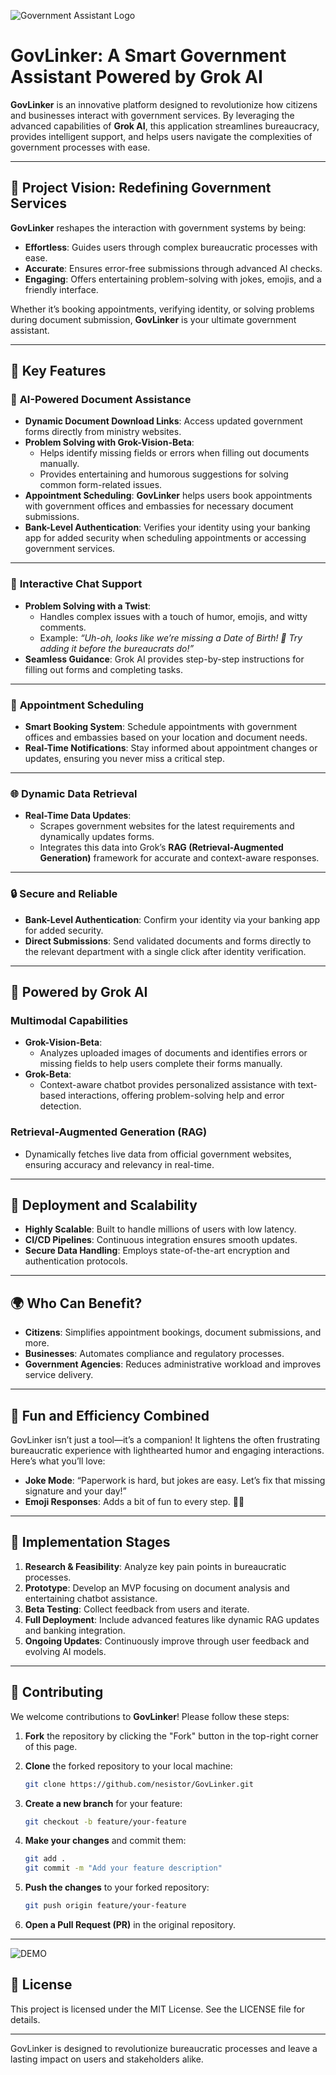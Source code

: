 ![Government Assistant Logo](https://github.com/nesistor/GovGiggler/blob/main/Groky.png)

# GovLinker: A Smart Government Assistant Powered by Grok AI

**GovLinker** is an innovative platform designed to revolutionize how citizens and businesses interact with government services. By leveraging the advanced capabilities of **Grok AI**, this application streamlines bureaucracy, provides intelligent support, and helps users navigate the complexities of government processes with ease.

---

## 🚀 Project Vision: Redefining Government Services

**GovLinker** reshapes the interaction with government systems by being:

- **Effortless**: Guides users through complex bureaucratic processes with ease.
- **Accurate**: Ensures error-free submissions through advanced AI checks.
- **Engaging**: Offers entertaining problem-solving with jokes, emojis, and a friendly interface.

Whether it’s booking appointments, verifying identity, or solving problems during document submission, **GovLinker** is your ultimate government assistant.

---

## 🌟 Key Features

### 📝 **AI-Powered Document Assistance**
- **Dynamic Document Download Links**: Access updated government forms directly from ministry websites.
- **Problem Solving with Grok-Vision-Beta**:
  - Helps identify missing fields or errors when filling out documents manually.
  - Provides entertaining and humorous suggestions for solving common form-related issues.
- **Appointment Scheduling**: **GovLinker** helps users book appointments with government offices and embassies for necessary document submissions.
- **Bank-Level Authentication**: Verifies your identity using your banking app for added security when scheduling appointments or accessing government services.

---

### 🤖 **Interactive Chat Support**
- **Problem Solving with a Twist**:
  - Handles complex issues with a touch of humor, emojis, and witty comments.
  - Example: *“Uh-oh, looks like we’re missing a Date of Birth! 🍼 Try adding it before the bureaucrats do!”*
- **Seamless Guidance**: Grok AI provides step-by-step instructions for filling out forms and completing tasks.

---

### 📅 **Appointment Scheduling**
- **Smart Booking System**: Schedule appointments with government offices and embassies based on your location and document needs.
- **Real-Time Notifications**: Stay informed about appointment changes or updates, ensuring you never miss a critical step.

---

### 🌐 **Dynamic Data Retrieval**
- **Real-Time Data Updates**:
  - Scrapes government websites for the latest requirements and dynamically updates forms.
  - Integrates this data into Grok’s **RAG (Retrieval-Augmented Generation)** framework for accurate and context-aware responses.

---

### 🔒 **Secure and Reliable**
- **Bank-Level Authentication**: Confirm your identity via your banking app for added security.
- **Direct Submissions**: Send validated documents and forms directly to the relevant department with a single click after identity verification.

---

## 🧠 Powered by Grok AI

### Multimodal Capabilities
- **Grok-Vision-Beta**:
  - Analyzes uploaded images of documents and identifies errors or missing fields to help users complete their forms manually.
- **Grok-Beta**:
  - Context-aware chatbot provides personalized assistance with text-based interactions, offering problem-solving help and error detection.

### Retrieval-Augmented Generation (RAG)
- Dynamically fetches live data from official government websites, ensuring accuracy and relevancy in real-time.

---

## 📌 Deployment and Scalability

- **Highly Scalable**: Built to handle millions of users with low latency.
- **CI/CD Pipelines**: Continuous integration ensures smooth updates.
- **Secure Data Handling**: Employs state-of-the-art encryption and authentication protocols.

---

## 🌍 Who Can Benefit?

- **Citizens**: Simplifies appointment bookings, document submissions, and more.
- **Businesses**: Automates compliance and regulatory processes.
- **Government Agencies**: Reduces administrative workload and improves service delivery.

---

## 🤖 Fun and Efficiency Combined

GovLinker isn’t just a tool—it’s a companion! It lightens the often frustrating bureaucratic experience with lighthearted humor and engaging interactions. Here’s what you’ll love:
- **Joke Mode**: “Paperwork is hard, but jokes are easy. Let’s fix that missing signature and your day!”
- **Emoji Responses**: Adds a bit of fun to every step. 📑✅

---

## 📅 Implementation Stages

1. **Research & Feasibility**: Analyze key pain points in bureaucratic processes.
2. **Prototype**: Develop an MVP focusing on document analysis and entertaining chatbot assistance.
3. **Beta Testing**: Collect feedback from users and iterate.
4. **Full Deployment**: Include advanced features like dynamic RAG updates and banking integration.
5. **Ongoing Updates**: Continuously improve through user feedback and evolving AI models.

---

## 🤝 **Contributing**

We welcome contributions to **GovLinker**! Please follow these steps:

1. **Fork** the repository by clicking the "Fork" button in the top-right corner of this page.

2. **Clone** the forked repository to your local machine:
   ```bash
   git clone https://github.com/nesistor/GovLinker.git
   ```

3. **Create a new branch** for your feature:
   ```bash
   git checkout -b feature/your-feature
   ```

4. **Make your changes** and commit them:
   ```bash
   git add .
   git commit -m "Add your feature description"
   ```

5. **Push the changes** to your forked repository:
   ```bash
   git push origin feature/your-feature
   ```

6. **Open a Pull Request (PR)** in the original repository.
---

![DEMO](https://github.com/nesistor/GovGiggler/blob/main/xai5.png)

## 📄 **License**

This project is licensed under the MIT License. See the LICENSE file for details.

---

GovLinker is designed to revolutionize bureaucratic processes and leave a lasting impact on users and stakeholders alike.

